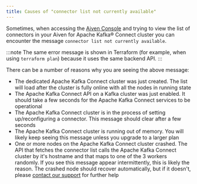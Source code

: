 ```yaml
---
title: Causes of "connector list not currently available"
---
```


Sometimes, when accessing the [Aiven Console](https://console.aiven.io/)
and trying to view the list of connectors in your Aiven for Apache
Kafka® Connect cluster you can encounter the message
`connector list not currently available`.

:::note
The same error message is shown in Terraform (for example, when using
`terraform plan`) because it uses the same backend API.
:::

There can be a number of reasons why you are seeing the above message:

-   The dedicated Apache Kafka Connect cluster was just created. The
    list will load after the cluster is fully online with all the nodes
    in running state
-   The Apache Kafka Connect API on a Kafka cluster was just enabled. It
    should take a few seconds for the Apache Kafka Connect services to
    be operational
-   The Apache Kafka Connect cluster is in the process of setting
    up/reconfiguring a connector. This message should clear after a few
    seconds
-   The Apache Kafka Connect cluster is running out of memory. You will
    likely keep seeing this message unless you upgrade to a larger plan
-   One or more nodes on the Apache Kafka Connect cluster crashed. The
    API that fetches the connector list calls the Apache Kafka Connect
    cluster by it's hostname and that maps to one of the 3 workers
    randomly. If you see this message appear intermittently, this is
    likely the reason. The crashed node should recover automatically,
    but if it doesn't, please [contact our
    support](https://aiven.io/support-services) for further help
